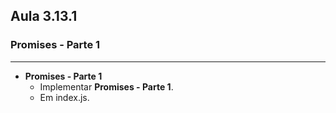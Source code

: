 ## Aula 3.13.1
### Promises - Parte 1
---
- **Promises - Parte 1**
	- Implementar **Promises - Parte 1**.
	- Em index.js.
